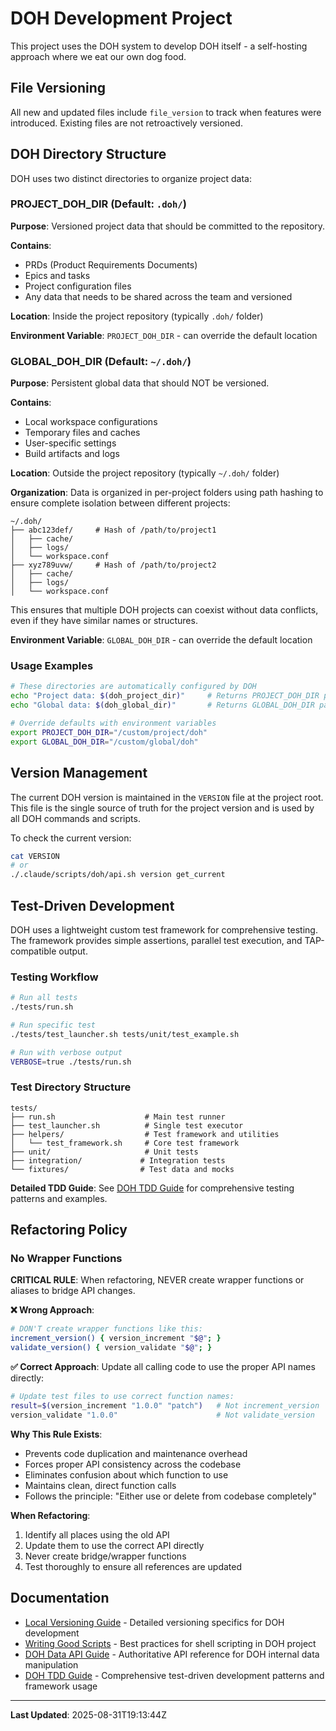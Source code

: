 # DOH Development Project

This project uses the DOH system to develop DOH itself - a self-hosting approach where we eat our own dog food.

## File Versioning

All new and updated files include `file_version` to track when features were introduced. Existing files are not retroactively versioned.

## DOH Directory Structure

DOH uses two distinct directories to organize project data:

### PROJECT_DOH_DIR (Default: `.doh/`)
**Purpose**: Versioned project data that should be committed to the repository.

**Contains**:
- PRDs (Product Requirements Documents)
- Epics and tasks
- Project configuration files
- Any data that needs to be shared across the team and versioned

**Location**: Inside the project repository (typically `.doh/` folder)

**Environment Variable**: `PROJECT_DOH_DIR` - can override the default location

### GLOBAL_DOH_DIR (Default: `~/.doh/`)
**Purpose**: Persistent global data that should NOT be versioned.

**Contains**:
- Local workspace configurations
- Temporary files and caches
- User-specific settings
- Build artifacts and logs

**Location**: Outside the project repository (typically `~/.doh/` folder)

**Organization**: Data is organized in per-project folders using path hashing to ensure complete isolation between different projects:
```
~/.doh/
├── abc123def/     # Hash of /path/to/project1
│   ├── cache/
│   ├── logs/
│   └── workspace.conf
├── xyz789uvw/     # Hash of /path/to/project2
│   ├── cache/
│   ├── logs/
│   └── workspace.conf
```

This ensures that multiple DOH projects can coexist without data conflicts, even if they have similar names or structures.

**Environment Variable**: `GLOBAL_DOH_DIR` - can override the default location

### Usage Examples
```bash
# These directories are automatically configured by DOH
echo "Project data: $(doh_project_dir)"     # Returns PROJECT_DOH_DIR path
echo "Global data: $(doh_global_dir)"       # Returns GLOBAL_DOH_DIR path

# Override defaults with environment variables
export PROJECT_DOH_DIR="/custom/project/doh"
export GLOBAL_DOH_DIR="/custom/global/doh"
```

## Version Management

The current DOH version is maintained in the `VERSION` file at the project root. This file is the single source of truth for the project version and is used by all DOH commands and scripts.

To check the current version:
```bash
cat VERSION
# or
./.claude/scripts/doh/api.sh version get_current
```

## Test-Driven Development

DOH uses a lightweight custom test framework for comprehensive testing. The framework provides simple assertions, parallel test execution, and TAP-compatible output.

### Testing Workflow
```bash
# Run all tests
./tests/run.sh

# Run specific test
./tests/test_launcher.sh tests/unit/test_example.sh

# Run with verbose output
VERBOSE=true ./tests/run.sh
```

### Test Directory Structure
```
tests/
├── run.sh                    # Main test runner
├── test_launcher.sh          # Single test executor
├── helpers/                  # Test framework and utilities
│   └── test_framework.sh     # Core test framework
├── unit/                     # Unit tests
├── integration/             # Integration tests
└── fixtures/                # Test data and mocks
```

**Detailed TDD Guide**: See [DOH TDD Guide](docs/doh-tdd.md) for comprehensive testing patterns and examples.

## Refactoring Policy

### No Wrapper Functions

**CRITICAL RULE**: When refactoring, NEVER create wrapper functions or aliases to bridge API changes.

**❌ Wrong Approach**:
```bash
# DON'T create wrapper functions like this:
increment_version() { version_increment "$@"; }
validate_version() { version_validate "$@"; }
```

**✅ Correct Approach**: Update all calling code to use the proper API names directly:
```bash
# Update test files to use correct function names:
result=$(version_increment "1.0.0" "patch")   # Not increment_version
version_validate "1.0.0"                      # Not validate_version
```

**Why This Rule Exists**:
- Prevents code duplication and maintenance overhead
- Forces proper API consistency across the codebase
- Eliminates confusion about which function to use
- Maintains clean, direct function calls
- Follows the principle: "Either use or delete from codebase completely"

**When Refactoring**:
1. Identify all places using the old API
2. Update them to use the correct API directly
3. Never create bridge/wrapper functions
4. Test thoroughly to ensure all references are updated

## Documentation
- [Local Versioning Guide](docs/versioning.md) - Detailed versioning specifics for DOH development
- [Writing Good Scripts](docs/writing-good-scripts.md) - Best practices for shell scripting in DOH project
- [DOH Data API Guide](docs/doh-data-api.md) - Authoritative API reference for DOH internal data manipulation
- [DOH TDD Guide](docs/doh-tdd.md) - Comprehensive test-driven development patterns and framework usage

---

**Last Updated**: 2025-08-31T19:13:44Z